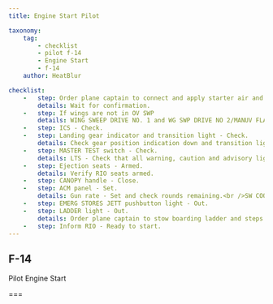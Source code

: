 ```yaml
---
title: Engine Start Pilot

taxonomy:
    tag:
        - checklist
        - pilot f-14
        - Engine Start
        - f-14
    author: HeatBlur

checklist:
    -   step: Order plane captain to connect and apply starter air and apply external power.
        details: Wait for confirmation.
    -   step: If wings are not in OV SWP
        details: WING SWEEP DRIVE NO. 1 and WG SWP DRIVE NO 2/MANUV FLAP cb’s (LE1, LE2) - Pull.<br />Emergency WINGSWEEP handle - Extend and match captain bars with wing position tape.<br />CAUTION<br />Wings will move to emergency handle position regardless ofwing-sweep circuit-breaker (cb) position.
    -   step: ICS - Check.
    -   step: Landing gear indicator and transition light - Check.
        details: Check gear position indication down and transition light off.
    -   step: MASTER TEST switch - Check.
        details: LTS - Check that all warning, caution and advisory lights illuminate.<br />FIRE DET/EXT - Check that L and R FIRE and GO light illuminate.<br />INST - Check for following responses on instruments after 5 secs<br />RPM - 96%.<br />EGT - 960 °C.<br />FF - 10500 Pph.<br />AOA - 18±5.<br />Wing sweep - 45°±2.5°.<br />FUEL QTY - 2000±200 Pounds.<br />Oxygen quantity - 2 Liters.<br />L and R FUEL FLOW lights - Illuminated.<br />MASTER TEST switch - OFF.<br />Coordinate with RIO.<br />Set brightness of the ACM panel and indexer lights during test.<br />The DATA LINK switch must be on to check DDI lights.<br />Makes L STALL and R STALL warning lights flash.<br />Verify RIO FUEL QTY.
    -   step: Ejection seats - Armed.
        details: Verify RIO seats armed.
    -   step: CANOPY handle - Close.
    -   step: ACM panel - Set.
        details: Gun rate - Set and check rounds remaining.<br />SW COOL - OFF.<br />MSL PREP - OFF.<br />MSL MODE - NORM.<br />Station loading status windows - Check.<br />Verify consistency with loaded armaments.
    -   step: EMERG STORES JETT pushbutton light - Out.
    -   step: LADDER light - Out.
        details: Order plane captain to stow boarding ladder and steps.
    -   step: Inform RIO - Ready to start.
---
```


## F-14 
Pilot Engine Start

===
